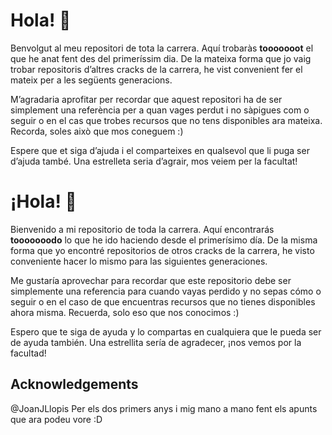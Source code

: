 # Hola! :wave:
Benvolgut al meu repositori de tota la carrera. Aquí trobaràs **tooooooot** el que he anat fent des del primeríssim dia. De la mateixa forma que jo vaig trobar repositoris d’altres cracks de la carrera, he vist convenient fer el mateix per a les següents generacions.

M’agradaria aprofitar per recordar que aquest repositori ha de ser simplement una referència per a quan vages perdut i no sàpigues com o seguir o en el cas que trobes recursos que no tens disponibles ara mateixa. Recorda, soles això que mos coneguem :)

Espere que et siga d’ajuda i el comparteixes en qualsevol que li puga ser d’ajuda també. Una estrelleta seria d’agrair, mos veiem per la facultat!

# ¡Hola! :wave:
Bienvenido a mi repositorio de toda la carrera. Aquí encontrarás **tooooooodo** lo que he ido haciendo desde el primerísimo día. De la misma forma que yo encontré repositorios de otros cracks de la carrera, he visto conveniente hacer lo mismo para las siguientes generaciones.

Me gustaría aprovechar para recordar que este repositorio debe ser simplemente una referencia para cuando vayas perdido y no sepas cómo o seguir o en el caso de que encuentras recursos que no tienes disponibles ahora misma. Recuerda, solo eso que nos conocimos :)

Espero que te siga de ayuda y lo compartas en cualquiera que le pueda ser de ayuda también. Una estrellita sería de agradecer, ¡nos vemos por la facultad!

## Acknowledgements
@JoanJLlopis Per els dos primers anys i mig mano a mano fent els apunts que ara podeu vore :D
